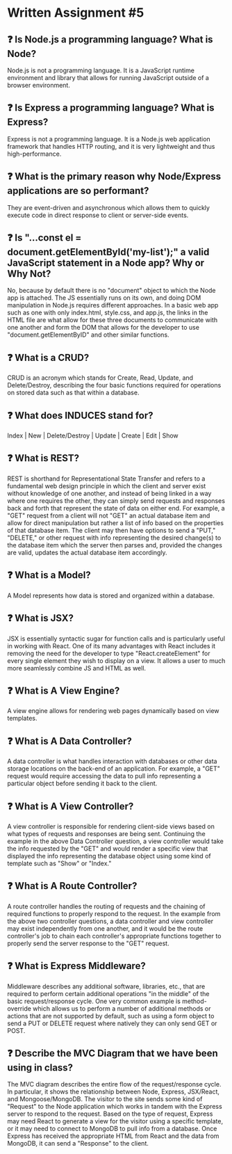 # Written Assignment #5
## ❓ Is Node.js a programming language? What is Node?
Node.js is not a programming language. It is a JavaScript runtime environment and library that allows for running JavaScript outside of a browser environment.

## ❓ Is Express a programming language? What is Express?
Express is not a programming language. It is a Node.js web application framework that handles HTTP routing, and it is very lightweight and thus high-performance.

## ❓ What is the primary reason why Node/Express applications are so performant?
They are event-driven and asynchronous which allows them to quickly execute code in direct response to client or server-side events.

## ❓ Is "...const el = document.getElementById('my-list');" a valid JavaScript statement in a Node app? Why or Why Not?
No, because by default there is no "document" object to which the Node app is attached. The JS essentially runs on its own, and doing DOM manipulation in Node.js requires different approaches. In a basic web app such as one with only index.html, style.css, and app.js, the links in the HTML file are what allow for these three documents to communicate with one another and form the DOM that allows for the developer to use "document.getElementByID" and other similar functions.

## ❓ What is a CRUD?
CRUD is an acronym which stands for Create, Read, Update, and Delete/Destroy, describing the four basic functions required for operations on stored data such as that within a database.

## ❓ What does INDUCES stand for?
Index | New | Delete/Destroy | Update | Create | Edit | Show

## ❓ What is REST?
REST is shorthand for Representational State Transfer and refers to a fundamental web design principle in which the client and server exist without knowledge of one another, and instead of being linked in a way where one requires the other, they can simply send requests and responses back and forth that represent the state of data on either end. For example, a "GET" request from a client will not "GET" an actual database item and allow for direct manipulation but rather a list of info based on the properties of that database item. The client may then have options to send a "PUT," "DELETE," or other request with info representing the desired change(s) to the database item which the server then parses and, provided the changes are valid, updates the actual database item accordingly.

## ❓ What is a Model?
A Model represents how data is stored and organized within a database.

## ❓ What is JSX?
JSX is essentially syntactic sugar for function calls and is particularly useful in working with React. One of its many advantages with React includes it removing the need for the developer to type "React.createElement" for every single element they wish to display on a view. It allows a user to much more seamlessly combine JS and HTML as well.

## ❓ What is A View Engine?
A view engine allows for rendering web pages dynamically based on view templates.

## ❓ What is A Data Controller?
A data controller is what handles interaction with databases or other data storage locations on the back-end of an application. For example, a "GET" request would require accessing the data to pull info representing a particular object before sending it back to the client.

## ❓ What is A View Controller?
A view controller is responsible for rendering client-side views based on what types of requests and responses are being sent. Continuing the example in the above Data Controller question, a view controller would take the info requested by the "GET" and would render a specific view that displayed the info representing the database object using some kind of template such as "Show" or "Index."

## ❓ What is A Route Controller?
A route controller handles the routing of requests and the chaining of required functions to properly respond to the request. In the example from the above two controller questions, a data controller and view controller may exist independently from one another, and it would be the route controller's job to chain each controller's appropriate functions together to properly send the server response to the "GET" request.

## ❓ What is Express Middleware?
Middleware describes any additional software, libraries, etc., that are required to perform certain additional operations "in the middle" of the basic request/response cycle. One very common example is method-override which allows us to perform a number of additional methods or actions that are not supported by default, such as using a form object to send a PUT or DELETE request where natively they can only send GET or POST.

## ❓ Describe the MVC Diagram that we have been using in class?
The MVC diagram describes the entire flow of the request/response cycle. In particular, it shows the relationship between Node, Express, JSX/React, and Mongoose/MongoDB. The visitor to the site sends some kind of "Request" to the Node application which works in tandem with the Express server to respond to the request. Based on the type of request, Express may need React to generate a view for the visitor using a specific template, or it may need to connect to MongoDB to pull info from a database. Once Express has received the appropriate HTML from React and the data from MongoDB, it can send a "Response" to the client.